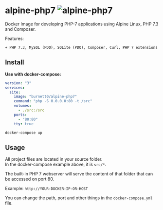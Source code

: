 # alpine-php7 ![alpine-php7](https://github.com/Burnett01/docker-images/workflows/alpine-php7/badge.svg?branch=alpine-php7)

Docker Image for developing PHP-7 applications using Alpine Linux, PHP 7.3 and Composer.

Features:

    + PHP 7.3, MySQL (PDO), SQLite (PDO), Composer, Curl, PHP 7 extensions

## Install

**Use with docker-compose:**

```yml
version: "3"
services:
  site:
    image: "burnett0/alpine-php7"
    command: "php -S 0.0.0.0:80 -t /src"
    volumes:
      - ./src:/src
    ports:
      - "80:80"
    tty: true
```

```docker-compose up```

## Usage

 All project files are located in your source folder.<br/>
 In the docker-compose example above, it is ``src/*``.

The built-in PHP 7 webserver will serve the content of that folder that can be accessed on port 80.

Example:  ``http://YOUR-DOCKER-IP-OR-HOST``

You can change the path, port and other things in the ``docker-compose.yml`` file.
